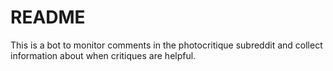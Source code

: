 # README

This is a bot to monitor comments in the photocritique subreddit and collect information about when critiques are helpful.
